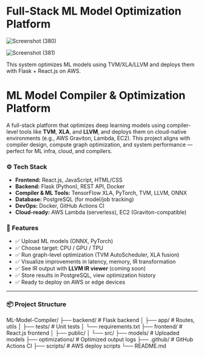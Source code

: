 # Full-Stack ML Model Optimization Platform

![Screenshot (380)](https://github.com/user-attachments/assets/760b33b8-4810-4e33-a629-ed203933ee9d)

![Screenshot (381)](https://github.com/user-attachments/assets/69079894-7109-4088-8606-d919d4360fb7)

This system optimizes ML models using TVM/XLA/LLVM and deploys them with Flask + React.js on AWS.

# ML Model Compiler & Optimization Platform

A full-stack platform that optimizes deep learning models using compiler-level tools like **TVM**, **XLA**, and **LLVM**, and deploys them on cloud-native environments (e.g., AWS Graviton, Lambda, EC2). This project aligns with compiler design, compute graph optimization, and system performance — perfect for ML infra, cloud, and compilers.

### ⚙️ Tech Stack

- **Frontend:** React.js, JavaScript, HTML/CSS
- **Backend:** Flask (Python), REST API, Docker
- **Compiler & ML Tools:** TensorFlow XLA, PyTorch, TVM, LLVM, ONNX
- **Database:** PostgreSQL (for model/job tracking)
- **DevOps:** Docker, GitHub Actions CI
- **Cloud-ready:** AWS Lambda (serverless), EC2 (Graviton-compatible)

### 🚀 Features

- ✅ Upload ML models (ONNX, PyTorch)
- ✅ Choose target: CPU / GPU / TPU
- ✅ Run graph-level optimization (TVM AutoScheduler, XLA fusion)
- ✅ Visualize improvements in latency, memory, IR transformation
- ✅ See IR output with **LLVM IR viewer** (coming soon)
- ✅ Store results in PostgreSQL, view optimization history
- ✅ Ready to deploy on AWS or edge devices

---

### 📦 Project Structure

ML-Model-Compiler/ ├── backend/ # Flask backend │ ├── app/ # Routes, utils │ ├── tests/ # Unit tests │ └── requirements.txt ├── frontend/ # React.js frontend │ ├── public/ │ └── src/ ├── models/ # Uploaded models ├── optimizations/ # Optimized output logs ├── .github/ # GitHub Actions CI ├── scripts/ # AWS deploy scripts └── README.md
